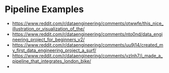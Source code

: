 # Pipeline Examples

- https://www.reddit.com/r/dataengineering/comments/otwwfe/this_nice_illustration_or_visualization_of_the/
- https://www.reddit.com/r/dataengineering/comments/nto0nd/data_engineering_project_for_beginners_v2/
- https://www.reddit.com/r/dataengineering/comments/uu9j14/created_my_first_data_engineering_project_a_surf/
- https://www.reddit.com/r/dataengineering/comments/vzlnh7/i_made_a_pipeline_that_integrates_london_bike/
- 
